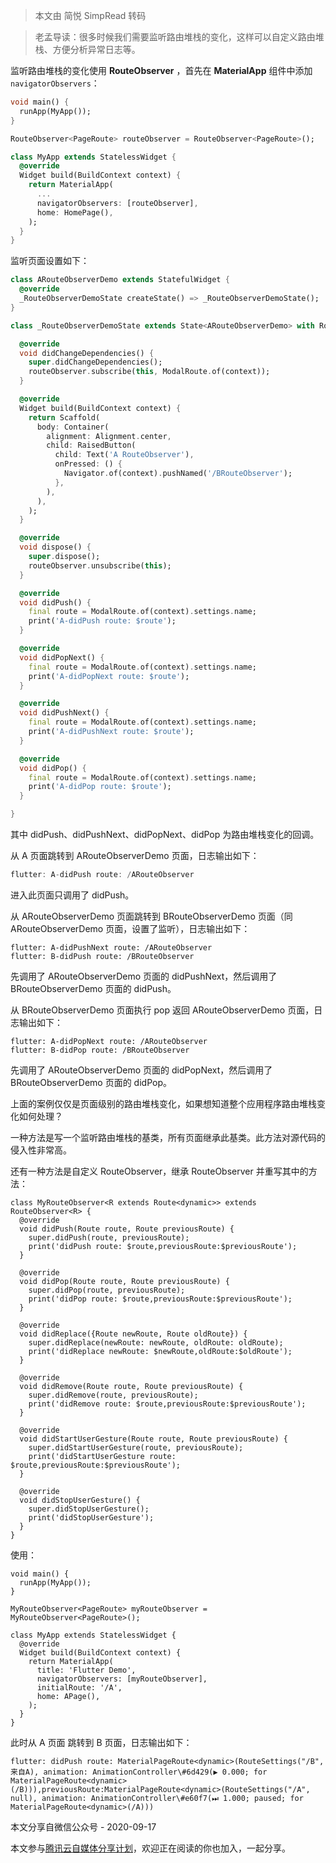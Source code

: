> 本文由 简悦 SimpRead 转码

> 老孟导读：很多时候我们需要监听路由堆栈的变化，这样可以自定义路由堆栈、方便分析异常日志等。

监听路由堆栈的变化使用 **RouteObserver** ，首先在 **MaterialApp** 组件中添加 `navigatorObservers`：

```Dart
void main() {
  runApp(MyApp());
}

RouteObserver<PageRoute> routeObserver = RouteObserver<PageRoute>();

class MyApp extends StatelessWidget {
  @override
  Widget build(BuildContext context) {
    return MaterialApp(
      ...
      navigatorObservers: [routeObserver],
      home: HomePage(),
    );
  }
}
```

监听页面设置如下：

```Dart
class ARouteObserverDemo extends StatefulWidget {
  @override
  _RouteObserverDemoState createState() => _RouteObserverDemoState();
}

class _RouteObserverDemoState extends State<ARouteObserverDemo> with RouteAware {

  @override
  void didChangeDependencies() {
    super.didChangeDependencies();
    routeObserver.subscribe(this, ModalRoute.of(context));
  }

  @override
  Widget build(BuildContext context) {
    return Scaffold(
      body: Container(
        alignment: Alignment.center,
        child: RaisedButton(
          child: Text('A RouteObserver'),
          onPressed: () {
            Navigator.of(context).pushNamed('/BRouteObserver');
          },
        ),
      ),
    );
  }

  @override
  void dispose() {
    super.dispose();
    routeObserver.unsubscribe(this);
  }

  @override
  void didPush() {
    final route = ModalRoute.of(context).settings.name;
    print('A-didPush route: $route');
  }

  @override
  void didPopNext() {
    final route = ModalRoute.of(context).settings.name;
    print('A-didPopNext route: $route');
  }

  @override
  void didPushNext() {
    final route = ModalRoute.of(context).settings.name;
    print('A-didPushNext route: $route');
  }

  @override
  void didPop() {
    final route = ModalRoute.of(context).settings.name;
    print('A-didPop route: $route');
  }

}
```

其中 didPush、didPushNext、didPopNext、didPop 为路由堆栈变化的回调。

从 A 页面跳转到 ARouteObserverDemo 页面，日志输出如下：

```Dart
flutter: A-didPush route: /ARouteObserver
```

进入此页面只调用了 didPush。

从 ARouteObserverDemo 页面跳转到 BRouteObserverDemo 页面（同 ARouteObserverDemo 页面，设置了监听），日志输出如下：

```Plain
flutter: A-didPushNext route: /ARouteObserver
flutter: B-didPush route: /BRouteObserver
```

先调用了 ARouteObserverDemo 页面的 didPushNext，然后调用了 BRouteObserverDemo 页面的 didPush。

从 BRouteObserverDemo 页面执行 pop 返回 ARouteObserverDemo 页面，日志输出如下：

```Plain
flutter: A-didPopNext route: /ARouteObserver
flutter: B-didPop route: /BRouteObserver
```

先调用了 ARouteObserverDemo 页面的 didPopNext，然后调用了 BRouteObserverDemo 页面的 didPop。

上面的案例仅仅是页面级别的路由堆栈变化，如果想知道整个应用程序路由堆栈变化如何处理？

一种方法是写一个监听路由堆栈的基类，所有页面继承此基类。此方法对源代码的侵入性非常高。

还有一种方法是自定义 RouteObserver，继承 RouteObserver 并重写其中的方法：

```Plain
class MyRouteObserver<R extends Route<dynamic>> extends RouteObserver<R> {
  @override
  void didPush(Route route, Route previousRoute) {
    super.didPush(route, previousRoute);
    print('didPush route: $route,previousRoute:$previousRoute');
  }

  @override
  void didPop(Route route, Route previousRoute) {
    super.didPop(route, previousRoute);
    print('didPop route: $route,previousRoute:$previousRoute');
  }

  @override
  void didReplace({Route newRoute, Route oldRoute}) {
    super.didReplace(newRoute: newRoute, oldRoute: oldRoute);
    print('didReplace newRoute: $newRoute,oldRoute:$oldRoute');
  }

  @override
  void didRemove(Route route, Route previousRoute) {
    super.didRemove(route, previousRoute);
    print('didRemove route: $route,previousRoute:$previousRoute');
  }

  @override
  void didStartUserGesture(Route route, Route previousRoute) {
    super.didStartUserGesture(route, previousRoute);
    print('didStartUserGesture route: $route,previousRoute:$previousRoute');
  }

  @override
  void didStopUserGesture() {
    super.didStopUserGesture();
    print('didStopUserGesture');
  }
}
```

使用：

```Plain
void main() {
  runApp(MyApp());
}

MyRouteObserver<PageRoute> myRouteObserver = MyRouteObserver<PageRoute>();

class MyApp extends StatelessWidget {
  @override
  Widget build(BuildContext context) {
    return MaterialApp(
      title: 'Flutter Demo',
      navigatorObservers: [myRouteObserver],
      initialRoute: '/A',
      home: APage(),
    );
  }
}
```

此时从 A 页面 跳转到 B 页面，日志输出如下：

```Plain
flutter: didPush route: MaterialPageRoute<dynamic>(RouteSettings("/B", 来自A), animation: AnimationController\#6d429(▶ 0.000; for MaterialPageRoute<dynamic>(/B))),previousRoute:MaterialPageRoute<dynamic>(RouteSettings("/A", null), animation: AnimationController\#e60f7(⏭ 1.000; paused; for MaterialPageRoute<dynamic>(/A)))
```

本文分享自微信公众号 - 2020-09-17

本文参与[腾讯云自媒体分享计划](https://cloud.tencent.com/developer/support-plan)，欢迎正在阅读的你也加入，一起分享。